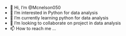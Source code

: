 - 👋 Hi, I’m @Mcnelson050
- 👀 I’m interested in Python for data analysis 
- 🌱 I’m currently learning python for data analysis 
- 💞️ I’m looking to collaborate on project in data analysis 
- 📫 How to reach me ...

<!---
Mcnelson050/Mcnelson050 is a ✨ special ✨ repository because its `README.md` (this file) appears on your GitHub profile.
You can click the Preview link to take a look at your changes.
--->
